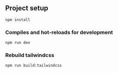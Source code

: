 ## Project setup

```
npm install

```

### Compiles and hot-reloads for development
```
npm run dev

```

### Rebuild tailwindcss
```
npm run build:tailwindcss

```